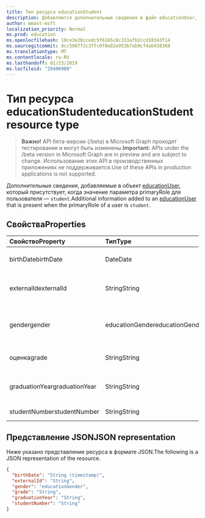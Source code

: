 ```yaml
---
title: Тип ресурса educationStudent
description: Добавляются дополнительные сведения в файл educationUser, который присутствует, когда значение параметра primaryRole для пользователя — `student`.
author: mmast-msft
localization_priority: Normal
ms.prod: education
ms.openlocfilehash: 19ce3e28ccedc5f6165c8c333afb2ccd10343f14
ms.sourcegitcommit: dcc5907f2c3ffc0f0e82e953b7ab9cf4ab938360
ms.translationtype: MT
ms.contentlocale: ru-RU
ms.lasthandoff: 01/23/2019
ms.locfileid: "29406908"
---
```

# <a name="educationstudent-resource-type"></a><span data-ttu-id="c734b-103">Тип ресурса educationStudent</span><span class="sxs-lookup"><span data-stu-id="c734b-103">educationStudent resource type</span></span>

> <span data-ttu-id="c734b-104">**Важно!** API бета-версии (/beta) в Microsoft Graph проходят тестирование и могут быть изменены.</span><span class="sxs-lookup"><span data-stu-id="c734b-104">**Important:** APIs under the /beta version in Microsoft Graph are in preview and are subject to change.</span></span> <span data-ttu-id="c734b-105">Использование этих API в производственных приложениях не поддерживается.</span><span class="sxs-lookup"><span data-stu-id="c734b-105">Use of these APIs in production applications is not supported.</span></span>

<span data-ttu-id="c734b-106">Дополнительные сведения, добавляемые в объект [educationUser](educationuser.md), который присутствует, когда значение параметра primaryRole для пользователя — `student`.</span><span class="sxs-lookup"><span data-stu-id="c734b-106">Additional information added to an [educationUser](educationuser.md) that is present when the primaryRole of a user is `student`.</span></span>

## <a name="properties"></a><span data-ttu-id="c734b-107">Свойства</span><span class="sxs-lookup"><span data-stu-id="c734b-107">Properties</span></span>
| <span data-ttu-id="c734b-108">Свойство</span><span class="sxs-lookup"><span data-stu-id="c734b-108">Property</span></span>     | <span data-ttu-id="c734b-109">Тип</span><span class="sxs-lookup"><span data-stu-id="c734b-109">Type</span></span>   |<span data-ttu-id="c734b-110">Описание</span><span class="sxs-lookup"><span data-stu-id="c734b-110">Description</span></span>|
|:---------------|:--------|:----------|
|<span data-ttu-id="c734b-111">birthDate</span><span class="sxs-lookup"><span data-stu-id="c734b-111">birthDate</span></span>|<span data-ttu-id="c734b-112">Date</span><span class="sxs-lookup"><span data-stu-id="c734b-112">Date</span></span>| <span data-ttu-id="c734b-113">Дата рождения учащегося.</span><span class="sxs-lookup"><span data-stu-id="c734b-113">Birth date of the student.</span></span>|
|<span data-ttu-id="c734b-114">externalId</span><span class="sxs-lookup"><span data-stu-id="c734b-114">externalId</span></span>|<span data-ttu-id="c734b-115">String</span><span class="sxs-lookup"><span data-stu-id="c734b-115">String</span></span>| <span data-ttu-id="c734b-116">Идентификатор учащегося в исходной системе.</span><span class="sxs-lookup"><span data-stu-id="c734b-116">ID of the student in the source system.</span></span>|
|<span data-ttu-id="c734b-117">gender</span><span class="sxs-lookup"><span data-stu-id="c734b-117">gender</span></span>|<span data-ttu-id="c734b-118">educationGender</span><span class="sxs-lookup"><span data-stu-id="c734b-118">educationGender</span></span>| <span data-ttu-id="c734b-119">Возможные значения: `female`, `male`, `other`, `unkownFutureValue`.</span><span class="sxs-lookup"><span data-stu-id="c734b-119">Possible values are: `female`, `male`, `other`, `unkownFutureValue`.</span></span>|
|<span data-ttu-id="c734b-120">оценка</span><span class="sxs-lookup"><span data-stu-id="c734b-120">grade</span></span>|<span data-ttu-id="c734b-121">String</span><span class="sxs-lookup"><span data-stu-id="c734b-121">String</span></span>|<span data-ttu-id="c734b-122">Текущий уровень оценок учащегося.</span><span class="sxs-lookup"><span data-stu-id="c734b-122">Current grade level of the student.</span></span>|
|<span data-ttu-id="c734b-123">graduationYear</span><span class="sxs-lookup"><span data-stu-id="c734b-123">graduationYear</span></span>|<span data-ttu-id="c734b-124">String</span><span class="sxs-lookup"><span data-stu-id="c734b-124">String</span></span>| <span data-ttu-id="c734b-125">Год выпуска учащегося из школы.</span><span class="sxs-lookup"><span data-stu-id="c734b-125">Year the student is graduating from the school.</span></span>|
|<span data-ttu-id="c734b-126">studentNumber</span><span class="sxs-lookup"><span data-stu-id="c734b-126">studentNumber</span></span>|<span data-ttu-id="c734b-127">String</span><span class="sxs-lookup"><span data-stu-id="c734b-127">String</span></span>| <span data-ttu-id="c734b-128">Student Number.</span><span class="sxs-lookup"><span data-stu-id="c734b-128">Student Number.</span></span>|

## <a name="json-representation"></a><span data-ttu-id="c734b-129">Представление JSON</span><span class="sxs-lookup"><span data-stu-id="c734b-129">JSON representation</span></span>

<span data-ttu-id="c734b-130">Ниже указано представление ресурса в формате JSON.</span><span class="sxs-lookup"><span data-stu-id="c734b-130">The following is a JSON representation of the resource.</span></span>

<!-- {
  "blockType": "resource",
  "optionalProperties": [

  ],
  "@odata.type": "microsoft.graph.educationStudent"
}-->

```json
{
  "birthDate": "String (timestamp)",
  "externalId": "String",
  "gender": "educationGender",
  "grade": "String",
  "graduationYear": "String",
  "studentNumber": "String"
}
```

<!-- uuid: 8fcb5dbc-d5aa-4681-8e31-b001d5168d79
2015-10-25 14:57:30 UTC -->
<!-- {
  "type": "#page.annotation",
  "description": "educationStudent resource",
  "keywords": "",
  "section": "documentation",
  "tocPath": ""
}-->
